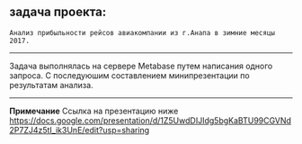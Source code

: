 ## задача проекта:
	Анализ прибыльности рейсов авиакомпании из г.Анапа в зимние месяцы 2017.

__________________________________________________________________________________________________  


 Задача выполнялась на сервере Metabase путем написания одного запроса.
 С последуюшим составлением минипрезентации по результатам анализа.

__________________________________________________________________________________________________  

**Примечание**
	Ссылка на презентацию ниже  
	https://docs.google.com/presentation/d/1Z5UwdDIJIdg5bgKaBTU99CGVNd2P7ZJ4z5tI_ik3UnE/edit?usp=sharing



